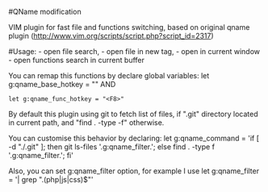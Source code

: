 #QName modification

VIM plugin for fast file and functions switching, based on original qname plugin (http://www.vim.org/scripts/script.php?script_id=2317)

#Usage:
<F4> - open file search, <Tab> - open file in new tag, <CR> - open in current window
<F8> - open functions search in current buffer

You can remap this functions by declare global variables:
	let g:qname_base_hotkey = "<F4>"
AND

	let g:qname_func_hotkey = "<F8>"

By default this plugin using git to fetch list of files, if ".git" directory located in current path, and "find . -type -f" otherwise.

You can customise this behavior by declaring:
	let g:qname_command = 'if [ -d "./.git" ]; then git ls-files '.g:qname_filter.'; else find . -type f '.g:qname_filter.'; fi'

Also, you can set g:qname_filter option, for example I use
  let g:qname_filter = '| grep ".\(php\|js\|css\)$"'
